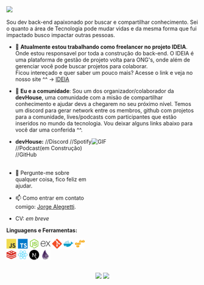 <img src="https://readme-typing-svg.herokuapp.com?color=3D8AF7&size=36&width=700&height=100&lines=Ol%C3%A1%2C+sou+o+Jorge.;Mas+pode+me+chamar+de+Rahmai."/>

Sou dev back-end apaixonado por buscar e compartilhar conhecimento.
Sei o quanto a área de Tecnologia pode mudar vidas e da mesma forma que fui impactado busco impactar outras pessoas.

- 🔭 **Atualmente estou trabalhando como freelancer no projeto IDEIA**. Onde estou responsavel por toda a construção do back-end. O IDEIA é uma plataforma de gestão de projeto volta para ONG's, onde além de gerenciar você pode buscar projetos para colaborar.<br/>
  Ficou intereçado e quer saber um pouco mais? Acesse o link e veja no nosso site ^^ -> [IDEIA](https://ideia.cc/)

- 👯 **Eu e a comunidade**: Sou um dos organizador/colaborador da **devHouse**, uma comunidade com a misão de compartilhar conhecimento e ajudar devs a chegarem no seu próximo nível. Temos um discord para gerar network entre os membros, github com projetos para a comunidade, lives/podcasts com participantes que estão inseridos no mundo da tecnologia. Vou deixar alguns links abaixo para você dar uma conferida ^^.<br/>
 
<img align="right" alt="GIF" src="https://media.giphy.com/media/LmNwrBhejkK9EFP504/giphy.gif" width="280" height="280" />

 - **devHouse:** //Discord //Spotify //Podcast(em Construção) //GitHub<br/><br/>

- 💬 Pergunte-me sobre qualquer coisa, fico feliz em ajudar.
- 📫 Como entrar em contato comigo: [Jorge Alegretti](https://www.linkedin.com/in/jorge-alegretti/).
- CV: *em breve* 

**Linguagens e Ferramentas:**  

<a href="https://www.google.com" target="_blank"><img height="26" src="https://raw.githubusercontent.com/jorge-lba/jorge-lba/470eb86009bebc072b91f10fc16b724417fad683/assets/javascript.svg"></a>
<a href="https://www.google.com" target="_blank"><img height="26" src="https://raw.githubusercontent.com/jorge-lba/jorge-lba/dd69216b4a802cb2ce91bd2bb4ee4ddb89d0f3b8/assets/typescript.svg"></a>
<a href="https://www.google.com" target="_blank"><img height="26" src="https://raw.githubusercontent.com/jorge-lba/jorge-lba/541b568c52d17e9f26b6955199dfb8e7742c4d39/assets/nodejs.svg"></a>
<a href="https://www.google.com" target="_blank"><img height="26" src="https://raw.githubusercontent.com/jorge-lba/jorge-lba/a0276c5887d5643263332495464c66eb69ff2197/assets/express.svg"></a>
<a href="https://www.google.com" target="_blank"><img height="26" src="https://raw.githubusercontent.com/jorge-lba/jorge-lba/da45db658e43edd87d61a64d988ae164ffa4b5c0/assets/git.svg"></a>
<a href="https://www.google.com" target="_blank"><img height="26" src="https://raw.githubusercontent.com/jorge-lba/jorge-lba/b1ebae879b6b58d616c531c95d2a0eec262aebed/assets/docker.svg"></a>
<a href="https://www.google.com" target="_blank"><img height="26" src="https://raw.githubusercontent.com/jorge-lba/jorge-lba/59c66734cb6c357caf6462460e90b156b6f1eb52/assets/aws.svg"></a>
<a href="https://www.google.com" target="_blank"><img height="26" src="https://raw.githubusercontent.com/jorge-lba/jorge-lba/f1cb33e111cf988cf5820b6e67f955cbdc5a4842/assets/redis.svg"></a>
<a href="https://www.google.com" target="_blank"><img height="26" src="https://raw.githubusercontent.com/jorge-lba/jorge-lba/1462233c91ccd19b7e8d7ca67be65d26f036e1e3/assets/react.svg"></a>
<a href="https://www.google.com" target="_blank"><img height="26" src="https://raw.githubusercontent.com/jorge-lba/jorge-lba/d1090f5e726a95702fc0fa46b4612c2a4d677b8a/assets/nextjs.svg"></a>
<a href="https://www.google.com" target="_blank"><img height="26" src="https://raw.githubusercontent.com/jorge-lba/jorge-lba/bebf921c2fce21fa4d76b816cc6d2fb0c86c711e/assets/elixir.svg"></a>
</br></br>

<p align="center"> 
  <img src="https://github-readme-stats.vercel.app/api?username=jorge-lba&show_icons=true&theme=radical" /> 
  <img height="195" src="https://github-readme-stats.vercel.app/api/top-langs/?username=jorge-lba&layout=compact&theme=radical" /> 
</p>
 

<!--
**jorge-lba/jorge-lba** is a ✨ _special_ ✨ repository because its `README.md` (this file) appears on your GitHub profile.

Here are some ideas to get you started:

- 🔭 I’m currently working on ...
- 🌱 I’m currently learning ...
- 👯 I’m looking to collaborate on ...
- 🤔 I’m looking for help with ...
- 💬 Ask me about ...
- 📫 How to reach me: ...
- 😄 Pronouns: ...
- ⚡ Fun fact: ...
-->
